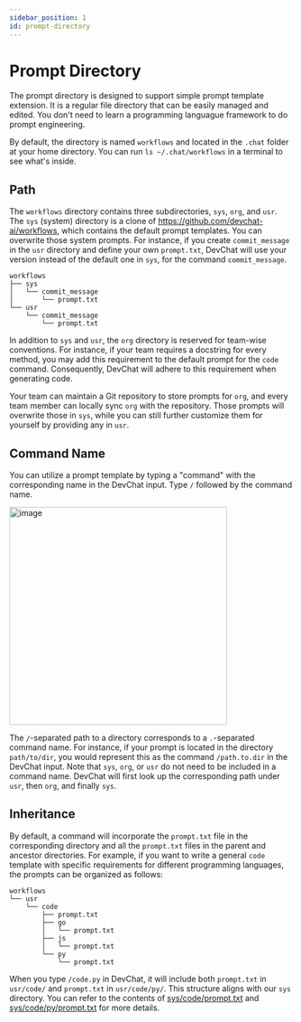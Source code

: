 ```yaml
---
sidebar_position: 1
id: prompt-directory
---
```


# Prompt Directory

The prompt directory is designed to support simple prompt template extension. It is a regular file directory that can be easily managed and edited. You don't need to learn a programming languague framework to do prompt engineering.

By default, the directory is named `workflows` and located in the `.chat` folder at your home directory. You can run `ls ~/.chat/workflows` in a terminal to see what's inside.

## Path

The `workflows` directory contains three subdirectories, `sys`, `org`, and `usr`. The `sys` (system) directory is a clone of https://github.com/devchat-ai/workflows, which contains the default prompt templates. You can overwrite those system prompts. For instance, if you create `commit_message` in the `usr` directory and define your own `prompt.txt`, DevChat will use your version instead of the default one in `sys`, for the command `commit_message`.

  ```
  workflows
  ├── sys
  │   └── commit_message
  │       └── prompt.txt
  └── usr
      └── commit_message
          └── prompt.txt
  ```

In addition to `sys` and `usr`, the `org` directory is reserved for team-wise conventions. For instance, if your team requires a docstring for every method, you may add this requirement to the default prompt for the `code` command. Consequently, DevChat will adhere to this requirement when generating code.

Your team can maintain a Git repository to store prompts for `org`, and every team member can locally sync `org` with the repository. Those prompts will overwrite those in `sys`, while you can still further customize them for yourself by providing any in `usr`.

## Command Name

You can utilize a prompt template by typing a "command" with the corresponding name in the DevChat input. Type `/` followed by the command name.

  <img width="386" alt="image" src="https://github.com/devchat-ai/devchat-vscode/assets/592493/145d94eb-a3e8-42ca-bb88-a462b6070b2f" />

  The `/`-separated path to a directory corresponds to a `.`-separated command name. For instance, if your prompt is located in the directory `path/to/dir`, you would represent this as the command `/path.to.dir` in the DevChat input. Note that `sys`, `org`, or `usr` do not need to be included in a command name. DevChat will first look up the corresponding path under `usr`, then `org`, and finally `sys`.

## Inheritance

By default, a command will incorporate the `prompt.txt` file in the corresponding directory and all the `prompt.txt` files in the parent and ancestor directories. For example, if you want to write a general `code` template with specific requirements for different programming languages, the prompts can be organized as follows:

  ```
  workflows
  └── usr
      └── code
          ├── prompt.txt
          ├── go
          │   └── prompt.txt
          ├── js
          │   └── prompt.txt
          └── py
              └── prompt.txt
  ```

  When you type `/code.py` in DevChat, it will include both `prompt.txt` in `usr/code/` and `prompt.txt` in `usr/code/py/`. This structure aligns with our `sys` directory. You can refer to the contents of [sys/code/prompt.txt](https://github.com/devchat-ai/workflows/blob/main/code/prompt.txt) and [sys/code/py/prompt.txt](https://github.com/devchat-ai/workflows/blob/main/code/py/prompt.txt) for more details.
